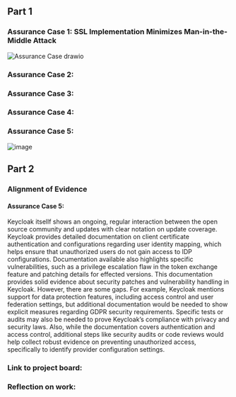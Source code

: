 ## Part 1

<!--- Nick --->
### Assurance Case 1: SSL Implementation Minimizes Man-in-the-Middle Attack
![Assurance Case drawio](https://github.com/user-attachments/assets/09827d50-0f34-4aad-b0c6-5a4655852a4e)


<!--- End- Nick --->

<!--- Start- Mike --->
### Assurance Case 2: 



<!--- End- Mike --->

<!--- Start - Connor --->
### Assurance Case 3:



<!--- End - Connor --->


<!--- Start - Damian --->
### Assurance Case 4: 



<!--- End - Damian --->


<!--- Start - Brian --->
### Assurance Case 5: 
![image](https://github.com/user-attachments/assets/bb9d4a4e-216a-434f-a210-923ca81b40f6)




<!--- End - Brian --->


## Part 2

### Alignment of Evidence

#### Assurance Case 5:

Keycloak itsellf shows an ongoing, regular interaction between the open source community and updates with clear notation on update coverage.  Keycloak provides detailed documentation on client certificate authentication and configurations regarding user identity mapping, which helps ensure that unauthorized users do not gain access to IDP configurations.  Documentation available also highlights specific vulnerabilities, such as a privilege escalation flaw in the token exchange feature and patching details for effected versions.  This documentation provides solid evidence about security patches and vulnerability handling in Keycloak.  However, there are some gaps.  For example, Keycloak mentions support for data protection features, including access control and user federation settings, but additional documentation would be needed to show explicit measures regarding GDPR security requirements.  Specific tests or audits may also be needed to prove Keycloak’s compliance with privacy and security laws.  Also, while the documentation covers authentication and access control, additional steps like security audits or code reviews would help collect robust evidence on preventing unauthorized access, specifically to identify provider configuration settings.

### Link to project board: 

### Reflection on work:


